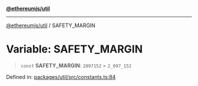 [**@ethereumjs/util**](../README.md)

***

[@ethereumjs/util](../README.md) / SAFETY\_MARGIN

# Variable: SAFETY\_MARGIN

> `const` **SAFETY\_MARGIN**: `2097152` = `2_097_152`

Defined in: [packages/util/src/constants.ts:84](https://github.com/ethereumjs/ethereumjs-monorepo/blob/master/packages/util/src/constants.ts#L84)
